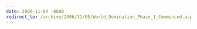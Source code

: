 ```yaml
---
date: 2006-11-04 -0800
redirect_to: /archive/2006/11/05/World_Domination_Phase_1_Commenced.aspx/
---
```


